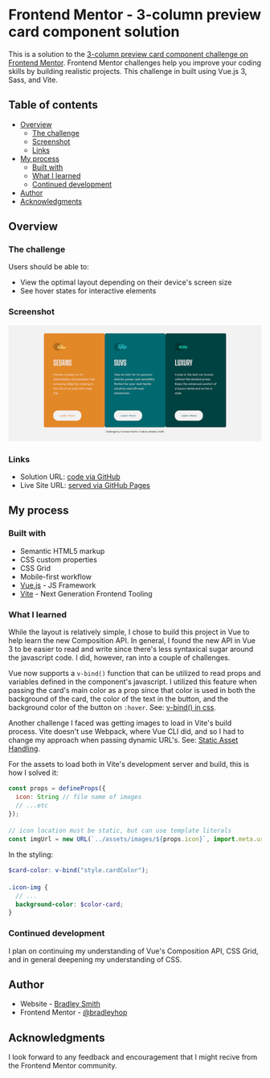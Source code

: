 # Frontend Mentor - 3-column preview card component solution

This is a solution to the [3-column preview card component challenge on Frontend Mentor](https://www.frontendmentor.io/challenges/3column-preview-card-component-pH92eAR2-). Frontend Mentor challenges help you improve your coding skills by building realistic projects. This challenge in built using Vue.js 3, Sass, and Vite.

## Table of contents

- [Overview](#overview)
  - [The challenge](#the-challenge)
  - [Screenshot](#screenshot)
  - [Links](#links)
- [My process](#my-process)
  - [Built with](#built-with)
  - [What I learned](#what-i-learned)
  - [Continued development](#continued-development)
- [Author](#author)
- [Acknowledgments](#acknowledgments)

## Overview

### The challenge

Users should be able to:

- View the optimal layout depending on their device's screen size
- See hover states for interactive elements

### Screenshot

![screenshot](./screenshot.jpg "screenshot of project")

### Links

- Solution URL: [code via GitHub](https://github.com/bradleyhop/frontend-mentor-3-col-preview-card/tree/main)
- Live Site URL: [served via GitHub Pages](https://bradleyhop.github.io/frontend-mentor-3-col-preview-card/)

## My process

### Built with

- Semantic HTML5 markup
- CSS custom properties
- CSS Grid
- Mobile-first workflow
- [Vue.js](https://vuejs.org/) - JS Framework
- [Vite](https://vitejs.dev/) - Next Generation Frontend Tooling

### What I learned

While the layout is relatively simple, I chose to build this project in Vue to
help learn the new Composition API. In general, I found the new API in Vue 3 to
be easier to read and write since there's less syntaxical sugar around the
javascript code. I did, however, ran into a couple of challenges.

Vue now supports a `v-bind()` function that can be utilized to read props
and variables defined in the component's javascript. I utilized this feature
when passing the card's main color as a prop since that color is used in both
the background of the card, the color of the text in the button, and the
background color of the button on `:hover`. See: [v-bind() in css](https://vuejs.org/api/sfc-css-features.html#v-bind-in-css).

Another challenge I faced was getting images to load in Vite's build process.
Vite doesn't use Webpack, where Vue CLI did, and so I had to change my approach
when passing dynamic URL's. See: [Static Asset Handling](https://vitejs.dev/guide/assets.html).

For the assets to load both in Vite's development server and build, this is how
I solved it:
```javascript
const props = defineProps({
  icon: String // file name of images
  // ...etc
});

// icon location must be static, but can use template literals
const imgUrl = new URL(`../assets/images/${props.icon}`, import.meta.url).href;
```

In the styling:

```scss
$card-color: v-bind("style.cardColor");

.icon-img {
  // ...
  background-color: $color-card;
}
```


### Continued development

I plan on continuing my understanding of Vue's Composition API, CSS Grid, and in
general deepening my understanding of CSS.

## Author

- Website - [Bradley Smith](https://bradleysmith.tech)
- Frontend Mentor -
  [@bradleyhop](https://www.frontendmentor.io/profile/bradleyhop)

## Acknowledgments

I look forward to any feedback and encouragement that I might recive from the
Frontend Mentor community.

